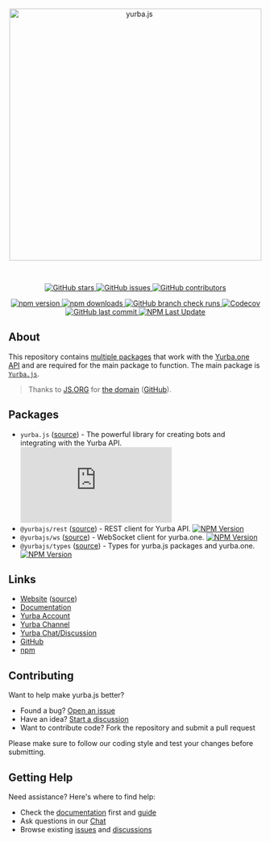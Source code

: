 <div align="center">
  <br />
  <p>
    <a href="https://yurba.js.org">
      <img src="https://yurba.js.org/banner-white.svg" width="500" alt="yurba.js" />
    </a>
  </p>
  <br />

  <p align="center">
    <a href="https://github.com/yurbajs/yurba.js/stargazers">
      <img src="https://img.shields.io/github/stars/yurbajs/yurba.js?colorA=363a4f&colorB=b7bdf8&style=for-the-badge" alt="GitHub stars"/>
    </a>
    <a href="https://github.com/yurbajs/yurba.js/issues">
      <img src="https://img.shields.io/github/issues/yurbajs/yurba.js?colorA=363a4f&colorB=f5a97f&style=for-the-badge" alt="GitHub issues"/>
    </a>
    <a href="https://github.com/yurbajs/yurba.js/contributors">
      <img src="https://img.shields.io/github/contributors/yurbajs/yurba.js?colorA=363a4f&colorB=a6da95&style=for-the-badge" alt="GitHub contributors"/>
    </a>
  </p>

  <p>
    <a href="https://www.npmjs.com/package/yurba.js">
      <img src="https://img.shields.io/npm/v/yurba.js.svg?colorA=363a4f&colorB=a6da95&style=flat-square" alt="npm version"/>
    </a>
    <a href="https://www.npmjs.com/package/yurba.js">
      <img src="https://img.shields.io/npm/dt/yurba.js.svg?colorA=363a4f&colorB=a6da95&style=flat-square" alt="npm downloads"/>
    </a>
    <a href="https://github.com/yurbajs/yurba.js/actions/workflows/checks.yml">
      <img alt="GitHub branch check runs" src="https://img.shields.io/github/check-runs/yurbajs/yurba.js/main?style=flat-square&labelColor=%23363a4f">
    </a>
    <a href="https://codecov.io/github/yurbajs/yurba.js">
      <img alt="Codecov" src="https://img.shields.io/codecov/c/github/yurbajs/yurba.js?style=flat-square&labelColor=%23363a4f">
    </a>
    <a href="https://github.com/yurbajs/yurba.js/commits/main">
      <img alt="GitHub last commit" src="https://img.shields.io/github/last-commit/yurbajs/yurba.js?style=flat-square&labelColor=%23363a4f">
    </a>
    <a href="https://www.npmjs.com/package/yurba.js">
      <img alt="NPM Last Update" src="https://img.shields.io/npm/last-update/yurba.js?style=flat-square&labelColor=%23363a4f">
    </a>
  </p>
</div>


## About

This repository contains [multiple packages](https://github.com/yurbajs/yurba.js/tags) that work with the [Yurba.one API](https://docs.yurba.one/overview) and are required for the main package to function.
The main package is [`Yurba.js`](https://github.com/yurbajs/yurba.js/tree/main/packages/yurba.js).

> Thanks to [JS.ORG](https://js.org) for [the domain](https://yurba.js.org) ([GitHub](https://github.com/js-org/js.org)).

## Packages
- `yurba.js` ([source][source]) - The powerful library for creating bots and integrating with the Yurba API. [![NPM Version](https://img.shields.io/npm/v/yurba.js?labelColor=%23363a4f)](https://www.npmjs.com/package/yurba.js)
- `@yurbajs/rest` ([source][source]) - REST client for Yurba API. [![NPM Version](https://img.shields.io/npm/v/@yurbajs/rest?labelColor=%23363a4f)](https://www.npmjs.com/package/@yurbajs/rest)
- `@yurbajs/ws` ([source][source]) - WebSocket client for yurba.one. [![NPM Version](https://img.shields.io/npm/v/@yurbajs/ws?labelColor=%23363a4f)](https://www.npmjs.com/package/@yurbajs/ws)
- `@yurbajs/types` ([source][source]) - Types for yurba.js packages and yurba.one. [![NPM Version](https://img.shields.io/npm/v/@yurbajs/types?labelColor=%23363a4f)](https://www.npmjs.com/package/@yurbajs/types)


## Links
- [Website][website] ([source][website-source])
- [Documentation][documentation]
- [Yurba Account][yurba]
- [Yurba Channel][yurba-channel]
- [Yurba Chat/Discussion][yurba-chat]
- [GitHub][source]
- [npm][npm]

## Contributing
Want to help make yurba.js better?

- Found a bug? [Open an issue](https://github.com/yurbajs/yurba.js/issues/new)
- Have an idea? [Start a discussion](https://github.com/yurbajs/yurba.js/discussions)
- Want to contribute code? Fork the repository and submit a pull request

Please make sure to follow our coding style and test your changes before submitting.

## Getting Help
Need assistance? Here's where to find help:

- Check the [documentation][documentation] first and [guide][guide] 
- Ask questions in our [Chat][yurba-chat]
- Browse existing [issues](https://github.com/yurbajs/yurba.js/issues) and [discussions](https://github.com/yurbajs/yurba.js/discussions)

[github-tags]: https://github.com/yurbajs/yurba.js/tags
[source]: https://github.com/yurbajs/yurba.js/tree/main/packages/yurba.js
[website]: https://yurba.js.org
[website-source]: https://github.com/yurbajs/yurba.js/tree/main/apps/guide
[documentation]: https://yurbajs.pages.dev/
[yurba]: https://me.yurba.one/yurbajs
[yurba-channel]: https://me.yurba.one/yjs
[yurba-chat]: https://me.yurba.one/yurba.js
[npm]: https://www.npmjs.com/package/yurba.js
[guide]: https://yurba.js.org/introduction